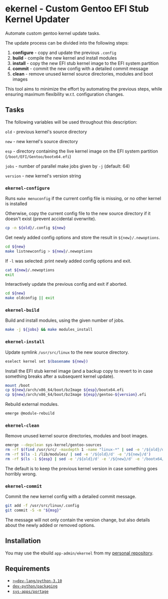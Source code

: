 # ekernel - Custom Gentoo EFI Stub Kernel Updater

Automate custom gentoo kernel update tasks.

The update process can be divided into the following steps:

1) **configure** - copy and update the previous `.config`
2) **build** - compile the new kernel and install modules
3) **install** - copy the new EFI stub kernel image to the EFI system partition
4) **commit** - commit the new config with a detailed commit message
5) **clean** - remove unused kernel source directories, modules and boot images

This tool aims to minimize the effort by automating the previous steps, while
ensuring maximum flexibility w.r.t. configuration changes.

## Tasks

The following variables will be used throughout this description:

`old` - previous kernel's source directory

`new` - new kernel's source directory

`esp` - directory containing the live kernel image on the EFI system partition (`/boot/EFI/Gentoo/bootx64.efi`)

`jobs` - number of parallel make jobs given by ``-j`` (default: 64)

`version` - new kernel's version string

### `ekernel-configure`

Runs `make menuconfig` if the current config file is missing, or no other kernel is installed

Otherwise, copy the current config file to the new source directory if it doesn't exist (prevent accidental overwrite).

```sh
cp -n ${old}/.config ${new}
```

Get newly added config options and store the result in `${new}/.newoptions`.

```sh
cd ${new}
make listnewconfig > ${new}/.newoptions
```

If ``-l`` was selected: print newly added config options and exit.

```sh
cat ${new}/.newoptions
exit
```

Interactively update the previous config and exit if aborted.

```sh
cd ${new}
make oldconfig || exit
```

### `ekernel-build`

Build and install modules, using the given number of jobs.

```sh
make -j ${jobs} && make modules_install
```

### `ekernel-install`

Update symlink ``/usr/src/linux`` to the new source directory.

```sh
eselect kernel set $(basename ${new})
```

Install the EFI stub kernel image (and a backup copy to revert to in case something breaks after a subsequent kernel update).

```sh
mount /boot
cp ${new}/arch/x86_64/boot/bzImage ${esp}/bootx64.efi
cp ${new}/arch/x86_64/boot/bzImage ${esp}/gentoo-${version}.efi
```

Rebuild external modules.

```sh
emerge @module-rebuild
```

### `ekernel-clean`

Remove unused kernel source directories, modules and boot images.

```sh
emerge --depclean sys-kernel/gentoo-sources
rm -rf $(find /usr/src/ -maxdepth 1 -name "linux-*" | sed -e '/${old}/d' -e '/${new}/d')
rm -rf $(ls -1 /lib/modules/ | sed -e '/${old}/d' -e '/${new}/d')
rm -rf $(ls -1 ${esp} | sed -e '/${old}/d' -e '/${new}/d' -e '/bootx64/d')
```

The default is to keep the previous kernel version in case something goes
horribly wrong.

### `ekernel-commit`

Commit the new kernel config with a detailed commit message.

```sh
git add -f /usr/src/linux/.config
git commit -S -m "${msg}"
```

The message will not only contain the version change, but also details about the newly added or removed options.

## Installation

You may use the ebuild `app-admin/ekernel` from my [personal repository](https://github.com/phlo/phlo-portage).

## Requirements

* [`>=dev-lang/python-3.10`](https://packages.gentoo.org/packages/dev-lang/python)
* [`dev-python/packaging`](https://packages.gentoo.org/packages/dev-python/packaging)
* [`sys-apps/portage`](https://packages.gentoo.org/packages/sys-apps/portage)
